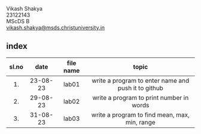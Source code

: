 

Vikash Shakya   
23122143   
MScDS B  
vikash.shakya@msds.christuniversity.in
## index
|sl.no|date|file name|topic|
|:---:|:---:|:----:|:---:|
|1.|23-08-23|lab01|write a program to enter name and push it to github|
|2.|29-08-23|lab02|write a program to print number in words|
|3.|31-08-23|lab03|write a program to find mean, max, min, range|
